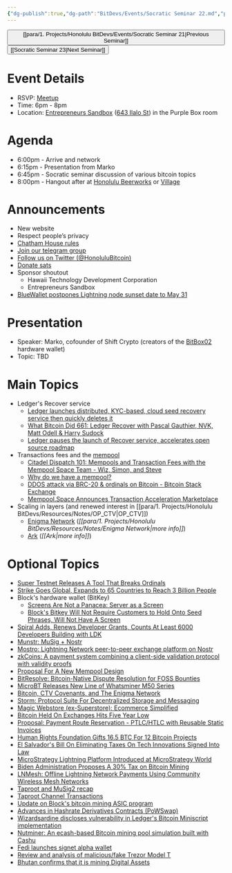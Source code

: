 ```yaml
---
{"dg-publish":true,"dg-path":"BitDevs/Events/Socratic Seminar 22.md","permalink":"/bit-devs/events/socratic-seminar-22/","title":"Socratic Seminar 22","tags":["bitdevs, socratic-22, bitcoin, resource"],"noteIcon":"3","created":"2023-05-12T19:02:17.526-10:00","updated":"2023-05-24T23:13:33.146-10:00"}
---
```




<button class="obsidian-button previous-seminar">[[para/1. Projects/Honolulu BitDevs/Events/Socratic Seminar 21\|Previous Seminar]]</button> <button class="obsidian-button next-seminar">[[Socratic Seminar 23\|Next Seminar]]</button>

# Event Details

- RSVP: [Meetup](https://www.meetup.com/honolulu-bitdevs/events/293071352/)
- Time: 6pm - 8pm
- Location: [Entrepreneurs Sandbox](https://sandboxhawaii.org/) ([643 Ilalo St](https://goo.gl/maps/3Zj38htV13iUn4dcA)) in the Purple Box room

# Agenda

- 6:00pm - Arrive and network  
- 6:15pm -  Presentation from Marko
- 6:45pm - Socratic seminar discussion of various bitcoin topics
- 8:00pm - Hangout after at [Honolulu Beerworks](https://www.honolulubeerworks.com/) or [Village](https://www.villagebeerhawaii.com/)

# Announcements

- New website
- Respect people’s privacy
- [Chatham House rules](https://www.chathamhouse.org/about-us/chatham-house-rule)
- [Join our telegram group](https://t.me/+Uh9gbHO9EHFkZWJh)
- [Follow us on Twitter (@HonoluluBitcoin)](https://twitter.com/HonoluluBitcoin)
- [Donate sats](https://checkout.opennode.com/p/5dea6b7a-d33c-4fda-b54c-98f092814c7d)
- Sponsor shoutout
	- Hawaii Technology Development Corporation
	- Entrepreneurs Sandbox
- [BlueWallet postpones Lightning node sunset date to May 31](https://www.nobsbitcoin.com/bluewallet-postpones-lightning-node-shut/)

# Presentation

- Speaker: Marko, cofounder of Shift Crypto (creators of the [BitBox02](https://shiftcrypto.ch/bitbox02/) hardware wallet)
- Topic: TBD

# Main Topics

- Ledger's Recover service 
	- [Ledger launches distributed, KYC-based, cloud seed recovery service then quickly deletes it](https://www.nobsbitcoin.com/ledger-to-launch-kyc-cloud-based-recovery-service/)
	- [What Bitcoin Did 661: Ledger Recover with Pascal Gauthier, NVK, Matt Odell & Harry Sudock](https://www.whatbitcoindid.com/podcast/ledger-recover)
	- [Ledger pauses the launch of Recover service, accelerates open source roadmap](https://www.nobsbitcoin.com/ledger-accelerates-open-source-roadmap/)
- Transactions fees and the [mempool](https://mempool.space/graphs/mempool#1m)
	- [Citadel Dispatch 101: Mempools and Transaction Fees with the Mempool Space Team - Wiz, Simon, and Steve](https://www.podpage.com/citadeldispatch/cd101-mempools-and-transaction-fees-with-the-mempool-space-team-wiz-simon-and-steve/)
	- [Why do we have a mempool?](https://bitcoinops.org/en/newsletters/2023/05/17/#waiting-for-confirmation-1-why-do-we-have-a-mempool)
	- [DDOS attack via BRC-20 & ordinals on Bitcoin - Bitcoin Stack Exchange](https://bitcoin.stackexchange.com/questions/118197/ddos-attack-via-brc-20-ordinals-on-bitcoin)
	- [Mempool.Space Announces Transaction Acceleration Marketplace](https://www.nobsbitcoin.com/mempool-acceleration-marketplace-upcoming/)
- Scaling in layers (and renewed interest in [[para/1. Projects/Honolulu BitDevs/Resources/Notes/OP_CTV\|OP_CTV]])
	- [Enigma Network](https://app.sigle.io/polydeuces.id.stx/bo-iHio5_4iTlvWwXwZ9l) (*[[para/1. Projects/Honolulu BitDevs/Resources/Notes/Enigma Network\|more info]]*)
	- [Ark](https://burakkeceli.medium.com/introducing-ark-6f87ae45e272) (*[[Ark\|more info]]*)

# Optional Topics

- [Super Testnet Releases A Tool That Breaks Ordinals](https://www.nobsbitcoin.com/breaker-of-jpegs/)                   
- [Strike Goes Global, Expands to 65 Countries to Reach 3 Billion People](https://www.nobsbitcoin.com/strike-goes-global/)
- Block's hardware wallet (BitKey)
	- [Screens Are Not a Panacea: Server as a Screen](https://www.nobsbitcoin.com/screens-are-not-a-panacea/)
	- [Block's Bitkey Will Not Require Customers to Hold Onto Seed Phrases, Will Not Have A Screen](https://www.nobsbitcoin.com/block-bitkey-design/)
- [Spiral Adds, Renews Developer Grants, Counts At Least 6000 Developers Building with LDK](https://www.nobsbitcoin.com/spiral-adds-renews-developer-grants-claims-at-least-6000-developers-are-building-with-ldk/)
- [Munstr: MuSig + Nostr](https://github.com/0xBEEFCAF3/munstr)
- [Mostro: Lightning Network peer-to-peer exchange platform on Nostr](https://github.com/MostroP2P/mostro)
- [zkCoins: A payment system combining a client-side validation protocol with validity proofs](https://gist.github.com/RobinLinus/d036511015caea5a28514259a1bab119)
- [Proposal For A New Mempool Design](https://www.nobsbitcoin.com/proposal-for-a-new-mempool-design/)
- [BitResolve: Bitcoin-Native Dispute Resolution for FOSS Bounties](https://www.nobsbitcoin.com/bitresolve-dispute-resolution/)
- [MicroBT Releases New Line of Whatsminer M50 Series](https://www.nobsbitcoin.com/microbt-releases-new-line-of-whatsminer-m50/)
- [Bitcoin, CTV Covenants, and The Enigma Network](https://www.nobsbitcoin.com/bitcoin-ctv-covenants-enigma/)
- [Storm: Protocol Suite For Decentralized Storage and Messaging](https://www.nobsbitcoin.com/storm-protocol-suite/)
- [Magic Webstore (ex-Superstore): Ecommerce Simplified](https://www.nobsbitcoin.com/magic-webstore/)
- [Bitcoin Held On Exchanges Hits Five Year Low](https://www.nobsbitcoin.com/bitcoin-held-on-exchanges-hits-5-year-low/)
- [Proposal: Payment Route Reservation - PTLC/HTLC with Reusable Static Invoices](https://www.nobsbitcoin.com/proposal-ptlc-htlc-reusable-static-invoices/)
- [Human Rights Foundation Gifts 16.5 BTC For 12 Bitcoin Projects](https://www.nobsbitcoin.com/hrf-gifts-16-5btc-for-btc-projects/)
- [El Salvador's Bill On Eliminating Taxes On Tech Innovations Signed Into Law](https://www.nobsbitcoin.com/el-salvadors-tech-innovations-tax-law/)
- [MicroStrategy Lightning Platform Introduced at MicroStrategy World](https://www.nobsbitcoin.com/microstrategy-lightning-platform/)
- [Biden Administration Proposes A 30% Tax on Bitcoin Mining](https://www.nobsbitcoin.com/biden-admin-bitcoin-mining-tax/)
- [LNMesh: Offline Lightning Network Payments Using Community Wireless Mesh Networks](https://www.nobsbitcoin.com/offline-lightning-network-payments-using-community-wireless-mesh-networks/)
- [Taproot and MuSig2 recap](https://ellemouton.com/posts/taproot-prelims/)
- [Taproot Channel Transactions](https://ellemouton.com/posts/taproot-chan-txs/)
- [Update on Block's bitcoin mining ASIC program](https://www.mining.build/update-on-our-bitcoin-mining-asic-program/)
- [Advances in Hashrate Derivatives Contracts (PoWSwap)](https://bitcoinops.org/en/newsletters/2023/05/10/#paper-about-powswap-protocol)
- [Wizardsardine discloses vulnerability in Ledger's Bitcoin Miniscript implementation](https://wizardsardine.com/blog/ledger-vulnerability-disclosure/)
- [Nutminer: An ecash-based Bitcoin mining pool simulation built with Cashu](https://stacker.news/items/178510)
- [Fedi launches signet alpha wallet](https://alpha.fedi.xyz/)
- [Review and analysis of malicious/fake Trezor Model T](https://www.kaspersky.com/blog/fake-trezor-hardware-crypto-wallet/48155/)
- [Bhutan confirms that it is mining Digital Assets](https://thebhutanese.bt/dhi-confirms-that-it-is-mining-digital-assets/)